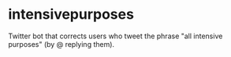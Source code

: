intensivepurposes
=================

Twitter bot that corrects users who tweet the phrase "all intensive purposes" (by @ replying them). 
